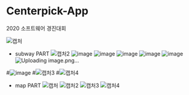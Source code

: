 # Centerpick-App
2020 소프트웨어 경진대회 

![캡처](https://user-images.githubusercontent.com/81459048/117236085-f8417700-ae62-11eb-9c48-451dc09aa674.PNG)

- subway PART
![캡처2](https://user-images.githubusercontent.com/81459048/117236297-64bc7600-ae63-11eb-9505-ccbf24e390fc.PNG)
![image](https://user-images.githubusercontent.com/81459048/147174625-c039ad87-6ac4-4242-84aa-2bbc60a25437.png)
![image](https://user-images.githubusercontent.com/81459048/147174649-dfcb38c1-bda6-4600-ab0d-29f98e60848d.png)
![image](https://user-images.githubusercontent.com/81459048/147174683-b19ff932-71e1-4886-9b46-3261fe0fdc2f.png)
![image](https://user-images.githubusercontent.com/81459048/147174714-583095c5-bd16-40e6-8ab5-06fc274cae52.png)
![image](https://user-images.githubusercontent.com/81459048/147174732-bf2bac06-226b-43f8-bab3-85db24df29b5.png)
![Uploading image.png…]()



#![image](https://user-images.githubusercontent.com/81459048/126282963-81d38960-d99d-47d5-9927-cdda5d5e5762.png)
#![캡처3](https://user-images.githubusercontent.com/81459048/117236309-69812a00-ae63-11eb-96cd-1ada39e5eee7.PNG)
#![캡처4](https://user-images.githubusercontent.com/81459048/117236319-6c7c1a80-ae63-11eb-9e61-d4f996cdb070.PNG)

- map PART
![캡처](https://user-images.githubusercontent.com/81459048/117236621-ffb55000-ae63-11eb-9134-95e6b602171f.PNG)
![캡처2](https://user-images.githubusercontent.com/81459048/117236629-0348d700-ae64-11eb-8428-be779e3d6f7a.PNG)
![캡처3](https://user-images.githubusercontent.com/81459048/117236630-05129a80-ae64-11eb-9c51-e42183ee78f2.PNG)
![캡처4](https://user-images.githubusercontent.com/81459048/117236632-0774f480-ae64-11eb-8a12-34fca89f6ef9.PNG)

